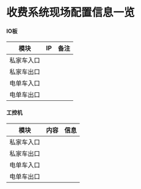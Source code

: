 # 收费系统现场配置信息一览


#### IO板

|模块|IP|备注|
|------|------|------|
|私家车入口|||
|私家车出口|||
|电单车入口|||
|电单车出口|||


#### 工控机

|模块|内容|信息|
|------|------|------|
|私家车入口|||
|私家车出口|||
|电单车入口|||
|电单车出口|||

